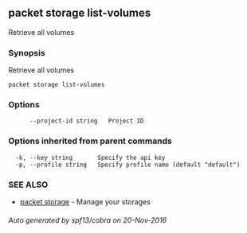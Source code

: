 ## packet storage list-volumes

Retrieve all volumes

### Synopsis


Retrieve all volumes

```
packet storage list-volumes
```

### Options

```
      --project-id string   Project ID
```

### Options inherited from parent commands

```
  -k, --key string       Specify the api key
  -p, --profile string   Specify profile name (default "default")
```

### SEE ALSO
* [packet storage](packet_storage.md)	 - Manage your storages

###### Auto generated by spf13/cobra on 20-Nov-2016
